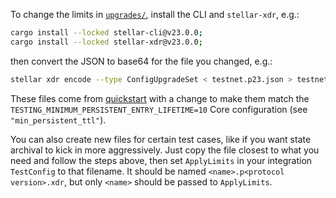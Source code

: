 To change the limits in [`upgrades/`](./upgrades/), install the CLI and `stellar-xdr`, e.g.:

```bash
cargo install --locked stellar-cli@v23.0.0;
cargo install --locked stellar-xdr@v23.0.0;
```

then convert the JSON to base64 for the file you changed, e.g.:

```bash
stellar xdr encode --type ConfigUpgradeSet < testnet.p23.json > testnet.p23.xdr
```

These files come from [quickstart](https://github.com/stellar/quickstart/tree/main/local/core/etc/config-settings) with a change to make them match the `TESTING_MINIMUM_PERSISTENT_ENTRY_LIFETIME=10` Core configuration (see `"min_persistent_ttl"`).

You can also create new files for certain test cases, like if you want state archival to kick in more aggressively. Just copy the file closest to what you need and follow the steps above, then set `ApplyLimits` in your integration `TestConfig` to that filename. It should be named `<name>.p<protocol version>.xdr`, but only `<name>` should be passed to `ApplyLimits`.